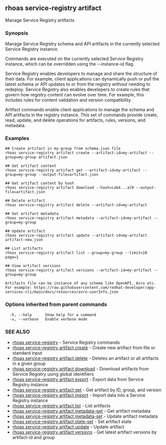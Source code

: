 ## rhoas service-registry artifact

Manage Service Registry artifacts

### Synopsis

Manage Service Registry schema and API artifacts in the currently selected Service Registry instance.

Commands are executed on the currently selected Service Registry instance, which can be overridden using the --instance-id flag.

Service Registry enables developers to manage and share the structure of their data.
For example, client applications can dynamically push or pull the latest schema or API updates to or from the registry without needing to redeploy.
Service Registry also enables developers to create rules that govern how registry content can evolve over time.
For example, this includes rules for content validation and version compatibility.

Artifact commands enable client applications to manage the schema and API artifacts in the registry instance.
This set of commands provide create, read, update, and delete operations for artifacts, rules, versions, and metadata.


### Examples

```
## Create artifact in my-group from schema.json file
rhoas service-registry artifact create --artifact-id=my-artifact --group=my-group artifact.json

## Get artifact content
rhoas service-registry artifact get --artifact-id=my-artifact --group=my-group --output-file=artifact.json

## Get artifact content by hash
rhoas service-registry artifact download --hash=cab4...al9 --output-file=artifact.json

## Delete artifact
rhoas service-registry artifact delete --artifact-id=my-artifact

## Get artifact metadata
rhoas service-registry artifact metadata --artifact-id=my-artifact --group=my-group

## Update artifact
rhoas service-registry artifact update --artifact-id=my-artifact artifact-new.json

## List artifacts
rhoas service-registry artifact list --group=my-group --limit=10 page=1

## View artifact versions
rhoas service-registry artifact versions --artifact-id=my-artifact --group=my-group

Artifacts file can be instance of any schema like OpenAPI, Avro etc.
For example: https://raw.githubusercontent.com/redhat-developer/app-services-cli/main/docs/resources/avro-userInfo.json

```

### Options inherited from parent commands

```
  -h, --help      Show help for a command
  -v, --verbose   Enable verbose mode
```

### SEE ALSO

* [rhoas service-registry](rhoas_service-registry.md)	 - Service Registry commands
* [rhoas service-registry artifact create](rhoas_service-registry_artifact_create.md)	 - Create new artifact from file or standard input
* [rhoas service-registry artifact delete](rhoas_service-registry_artifact_delete.md)	 - Deletes an artifact or all artifacts in a given group
* [rhoas service-registry artifact download](rhoas_service-registry_artifact_download.md)	 - Download artifacts from Service Registry using global identifiers
* [rhoas service-registry artifact export](rhoas_service-registry_artifact_export.md)	 - Export data from Service Registry instance
* [rhoas service-registry artifact get](rhoas_service-registry_artifact_get.md)	 - Get artifact by ID, group, and version
* [rhoas service-registry artifact import](rhoas_service-registry_artifact_import.md)	 - Import data into a Service Registry instance
* [rhoas service-registry artifact list](rhoas_service-registry_artifact_list.md)	 - List artifacts
* [rhoas service-registry artifact metadata-get](rhoas_service-registry_artifact_metadata-get.md)	 - Get artifact metadata
* [rhoas service-registry artifact metadata-set](rhoas_service-registry_artifact_metadata-set.md)	 - Update artifact metadata
* [rhoas service-registry artifact state-set](rhoas_service-registry_artifact_state-set.md)	 - Set artifact state
* [rhoas service-registry artifact update](rhoas_service-registry_artifact_update.md)	 - Update artifact
* [rhoas service-registry artifact versions](rhoas_service-registry_artifact_versions.md)	 - Get latest artifact versions by artifact-id and group

